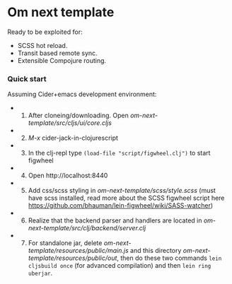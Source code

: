 # Om next template

Ready to be exploited for:
  - SCSS hot reload.
  - Transit based remote sync.
  - Extensible Compojure routing.

### Quick start
Assuming Cider+emacs development environment:
* 1. After cloneing/downloading. Open _om-next-template/src/cljs/ui/core.cljs_
* 2. *M-x* cider-jack-in-clojurescript
* 3. In the clj-repl type `(load-file "script/figwheel.clj")` to start figwheel
* 4. Open http://localhost:8440
* 5. Add css/scss styling in  _om-next-template/scss/style.scss_ (must have scss installed, read more about the SCSS figwheel script here https://github.com/bhauman/lein-figwheel/wiki/SASS-watcher)
* 6. Realize that the backend parser and handlers are located in _om-next-template/src/clj/backend/server.clj_
* 7. For standalone jar, delete _om-next-template/resources/public/main.js_ and this directory _om-next-template/resources/public/out_, then do these two commands `lein cljsbuild once` (for advanced compilation) and then `lein ring uberjar`.


